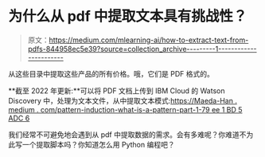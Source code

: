 # 为什么从 pdf 中提取文本具有挑战性？

> 原文：<https://medium.com/mlearning-ai/how-to-extract-text-from-pdfs-844958ec5e39?source=collection_archive---------1----------------------->

从这些目录中提取这些产品的所有价格。哦，它们是 PDF 格式的。

**截至 2022 年更新:**可以将 PDF 文档上传到 IBM Cloud 的 Watson Discovery 中，处理为文本文件，从中提取文本模式:[https://Maeda-Han . medium . com/pattern-induction-what-is-a-pattern-part-1-79 ee 1 BD 5 ADC 6](https://maeda-han.medium.com/pattern-induction-what-is-a-pattern-part-1-79ee1bd5adc6)

我们经常不可避免地会遇到从 pdf 中提取数据的需求。会有多难呢？你难道不为此写一个提取脚本吗？你知道怎么用 Python 编程吧？